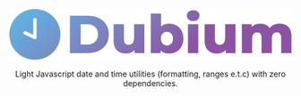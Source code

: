 <div align="center">
    <img src="icon.png">
    <br>
    <p>Light Javascript date and time utilities (formatting, ranges e.t.c) with zero dependencies.</p>
</div>